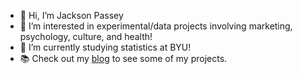 - 👋 Hi, I’m Jackson Passey
- 👀 I’m interested in experimental/data projects involving marketing, psychology, culture, and health!
- 🌱 I’m currently studying statistics at BYU!
- 📚 Check out my [blog](https://jxnpass.github.io/) to see some of my projects.
<!---
jxnpass/jxnpass is a ✨ special ✨ repository because its `README.md` (this file) appears on your GitHub profile.
You can click the Preview link to take a look at your changes.
--->
